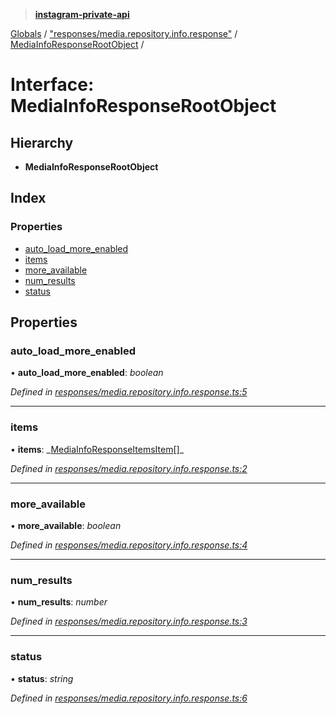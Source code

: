 > **[instagram-private-api](../README.md)**

[Globals](../README.md) / ["responses/media.repository.info.response"](../modules/_responses_media_repository_info_response_.md) / [MediaInfoResponseRootObject](_responses_media_repository_info_response_.mediainforesponserootobject.md) /

# Interface: MediaInfoResponseRootObject

## Hierarchy

- **MediaInfoResponseRootObject**

## Index

### Properties

- [auto_load_more_enabled](_responses_media_repository_info_response_.mediainforesponserootobject.md#auto_load_more_enabled)
- [items](_responses_media_repository_info_response_.mediainforesponserootobject.md#items)
- [more_available](_responses_media_repository_info_response_.mediainforesponserootobject.md#more_available)
- [num_results](_responses_media_repository_info_response_.mediainforesponserootobject.md#num_results)
- [status](_responses_media_repository_info_response_.mediainforesponserootobject.md#status)

## Properties

### auto_load_more_enabled

• **auto_load_more_enabled**: _boolean_

_Defined in [responses/media.repository.info.response.ts:5](https://github.com/realinstadude/instagram-private-api/blob/4ae8fec/src/responses/media.repository.info.response.ts#L5)_

---

### items

• **items**: _[MediaInfoResponseItemsItem](\_responses_media_repository_info_response_.mediainforesponseitemsitem.md)[]\_

_Defined in [responses/media.repository.info.response.ts:2](https://github.com/realinstadude/instagram-private-api/blob/4ae8fec/src/responses/media.repository.info.response.ts#L2)_

---

### more_available

• **more_available**: _boolean_

_Defined in [responses/media.repository.info.response.ts:4](https://github.com/realinstadude/instagram-private-api/blob/4ae8fec/src/responses/media.repository.info.response.ts#L4)_

---

### num_results

• **num_results**: _number_

_Defined in [responses/media.repository.info.response.ts:3](https://github.com/realinstadude/instagram-private-api/blob/4ae8fec/src/responses/media.repository.info.response.ts#L3)_

---

### status

• **status**: _string_

_Defined in [responses/media.repository.info.response.ts:6](https://github.com/realinstadude/instagram-private-api/blob/4ae8fec/src/responses/media.repository.info.response.ts#L6)_
